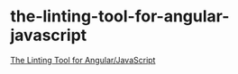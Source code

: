 # the-linting-tool-for-angular-javascript

[The Linting Tool for Angular/JavaScript](http://www.codeproject.com/Articles/1083272/The-Linting-Tool-for-Angular-JavaScript)

